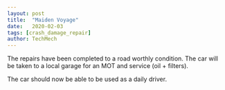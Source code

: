 ```yaml
---
layout: post
title:  "Maiden Voyage"
date:   2020-02-03
tags: [crash_damage_repair]
author: TechMech
---
```


The repairs have been completed to a road worthly condition. 
The car will be taken to a local garage for an MOT and service (oil + filters).

The car should now be able to be used as a daily driver.


